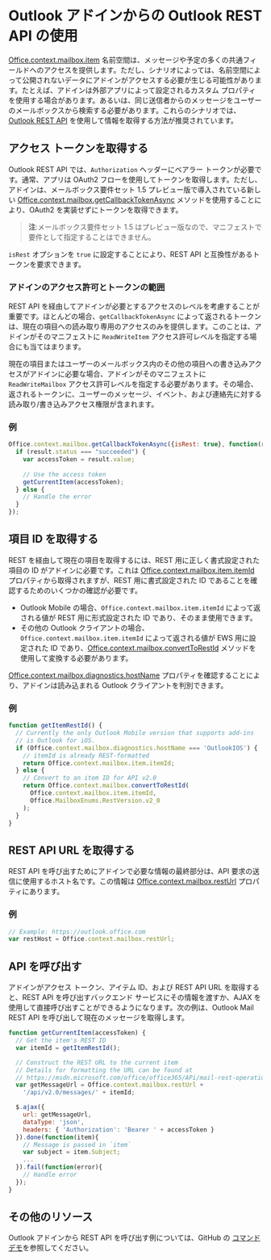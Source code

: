 # <a name="use-the-outlook-rest-apis-from-an-outlook-add-in"></a>Outlook アドインからの Outlook REST API の使用

[Office.context.mailbox.item](..\..\reference\outlook\Office.context.mailbox.item.md) 名前空間は、メッセージや予定の多くの共通フィールドへのアクセスを提供します。ただし、シナリオによっては、名前空間によって公開されないデータにアドインがアクセスする必要が生じる可能性があります。たとえば、アドインは外部アプリによって設定されるカスタム プロパティを使用する場合があります。あるいは、同じ送信者からのメッセージをユーザーのメールボックスから検索する必要があります。これらのシナリオでは、[Outlook REST API](https://dev.outlook.com/restapi/reference) を使用して情報を取得する方法が推奨されています。

## <a name="get-an-access-token"></a>アクセス トークンを取得する

Outlook REST API では、`Authorization` ヘッダーにベアラー トークンが必要です。通常、アプリは OAuth2 フローを使用してトークンを取得します。ただし、アドインは、メールボックス要件セット 1.5 プレビュー版で導入されている新しい [Office.context.mailbox.getCallbackTokenAsync](https://dev.outlook.com/reference/add-ins/1.5/Office.context.mailbox.html#getCallbackTokenAsync) メソッドを使用することにより、OAuth2 を実装せずにトークンを取得できます。

> **注**:メールボックス要件セット 1.5 はプレビュー版なので、マニフェストで要件として指定することはできません。 

`isRest` オプションを `true` に設定することにより、REST API と互換性があるトークンを要求できます。

### <a name="add-in-permissions-and-token-scope"></a>アドインのアクセス許可とトークンの範囲

REST API を経由してアドインが必要とするアクセスのレベルを考慮することが重要です。ほとんどの場合、`getCallbackTokenAsync` によって返されるトークンは、現在の項目への読み取り専用のアクセスのみを提供します。このことは、アドインがそのマニフェストに `ReadWriteItem` アクセス許可レベルを指定する場合にも当てはまります。

現在の項目またはユーザーのメールボックス内のその他の項目への書き込みアクセスがアドインに必要な場合、アドインがそのマニフェストに `ReadWriteMailbox` アクセス許可レベルを指定する必要があります。その場合、返されるトークンに、ユーザーのメッセージ、イベント、および連絡先に対する読み取り/書き込みアクセス権限が含まれます。

### <a name="example"></a>例

```js
Office.context.mailbox.getCallbackTokenAsync({isRest: true}, function(result){
  if (result.status === "succeeded") {
    var accessToken = result.value;
    
    // Use the access token
    getCurrentItem(accessToken);
  } else {
    // Handle the error
  }
});
```

## <a name="get-the-item-id"></a>項目 ID を取得する

REST を経由して現在の項目を取得するには、REST 用に正しく書式設定された項目の ID がアドインに必要です。これは [Office.context.mailbox.item.itemId](../../reference/outlook/Office.context.mailbox.item.md) プロパティから取得されますが、REST 用に書式設定された ID であることを確認するためのいくつかの確認が必要です。

- Outlook Mobile の場合、`Office.context.mailbox.item.itemId` によって返される値が REST 用に形式設定された ID であり、そのまま使用できます。
- その他の Outlook クライアントの場合、`Office.context.mailbox.item.itemId` によって返される値が EWS 用に設定された ID であり、[Office.context.mailbox.convertToRestId](../../reference/outlook/Office.context.mailbox.md) メソッドを使用して変換する必要があります。

[Office.context.mailbox.diagnostics.hostName](../../reference/outlook/Office.context.mailbox.diagnostics.md) プロパティを確認することにより、アドインは読み込まれる Outlook クライアントを判別できます。

### <a name="example"></a>例

```js
function getItemRestId() {
  // Currently the only Outlook Mobile version that supports add-ins
  // is Outlook for iOS.
  if (Office.context.mailbox.diagnostics.hostName === 'OutlookIOS') {
    // itemId is already REST-formatted
    return Office.context.mailbox.item.itemId;
  } else {
    // Convert to an item ID for API v2.0
    return Office.context.mailbox.convertToRestId(
      Office.context.mailbox.item.itemId,
      Office.MailboxEnums.RestVersion.v2_0
    );
  }
}
```

## <a name="get-the-rest-api-url"></a>REST API URL を取得する

REST API を呼び出すためにアドインで必要な情報の最終部分は、API 要求の送信に使用するホスト名です。この情報は [Office.context.mailbox.restUrl](https://dev.outlook.com/reference/add-ins/1.5/Office.context.mailbox.html#restUrl) プロパティにあります。

### <a name="example"></a>例

```js
// Example: https://outlook.office.com
var restHost = Office.context.mailbox.restUrl;
```

## <a name="call-the-api"></a>API を呼び出す

アドインがアクセス トークン、アイテム ID、および REST API URL を取得すると、REST API を呼び出すバックエンド サービスにその情報を渡すか、AJAX を使用して直接呼び出すことができるようになります。次の例は、Outlook Mail REST API を呼び出して現在のメッセージを取得します。

```js
function getCurrentItem(accessToken) {
  // Get the item's REST ID
  var itemId = getItemRestId();

  // Construct the REST URL to the current item
  // Details for formatting the URL can be found at 
  // https://msdn.microsoft.com/office/office365/APi/mail-rest-operations#get-a-message-rest
  var getMessageUrl = Office.context.mailbox.restUrl +
    '/api/v2.0/messages/' + itemId;

  $.ajax({
    url: getMessageUrl,
    dataType: 'json',
    headers: { 'Authorization': 'Bearer ' + accessToken }
  }).done(function(item){
    // Message is passed in `item`
    var subject = item.Subject;
    ...
  }).fail(function(error){
    // Handle error
  });
}
```

## <a name="additional-resources"></a>その他のリソース

Outlook アドインから REST API を呼び出す例については、GitHub の [コマンド デモ](https://github.com/jasonjoh/command-demo)を参照してください。